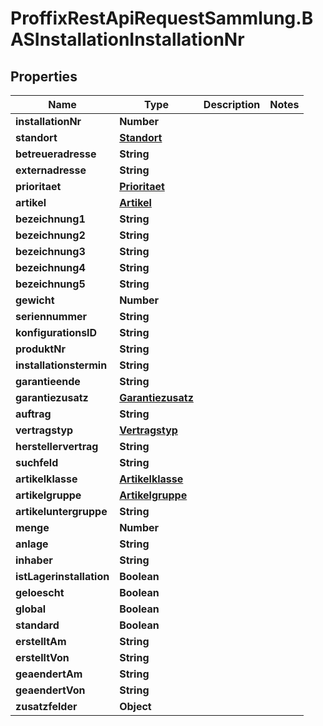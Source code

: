 # ProffixRestApiRequestSammlung.BASInstallationInstallationNr

## Properties
Name | Type | Description | Notes
------------ | ------------- | ------------- | -------------
**installationNr** | **Number** |  | 
**standort** | [**Standort**](Standort.md) |  | 
**betreueradresse** | **String** |  | 
**externadresse** | **String** |  | 
**prioritaet** | [**Prioritaet**](Prioritaet.md) |  | 
**artikel** | [**Artikel**](Artikel.md) |  | 
**bezeichnung1** | **String** |  | 
**bezeichnung2** | **String** |  | 
**bezeichnung3** | **String** |  | 
**bezeichnung4** | **String** |  | 
**bezeichnung5** | **String** |  | 
**gewicht** | **Number** |  | 
**seriennummer** | **String** |  | 
**konfigurationsID** | **String** |  | 
**produktNr** | **String** |  | 
**installationstermin** | **String** |  | 
**garantieende** | **String** |  | 
**garantiezusatz** | [**Garantiezusatz**](Garantiezusatz.md) |  | 
**auftrag** | **String** |  | 
**vertragstyp** | [**Vertragstyp**](Vertragstyp.md) |  | 
**herstellervertrag** | **String** |  | 
**suchfeld** | **String** |  | 
**artikelklasse** | [**Artikelklasse**](Artikelklasse.md) |  | 
**artikelgruppe** | [**Artikelgruppe**](Artikelgruppe.md) |  | 
**artikeluntergruppe** | **String** |  | 
**menge** | **Number** |  | 
**anlage** | **String** |  | 
**inhaber** | **String** |  | 
**istLagerinstallation** | **Boolean** |  | 
**geloescht** | **Boolean** |  | 
**global** | **Boolean** |  | 
**standard** | **Boolean** |  | 
**erstelltAm** | **String** |  | 
**erstelltVon** | **String** |  | 
**geaendertAm** | **String** |  | 
**geaendertVon** | **String** |  | 
**zusatzfelder** | **Object** |  | 


